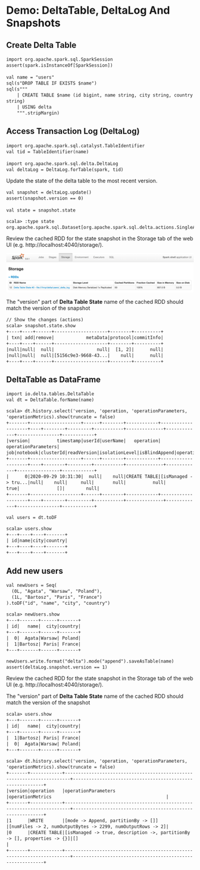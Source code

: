 # Demo: DeltaTable, DeltaLog And Snapshots

## Create Delta Table

```text
import org.apache.spark.sql.SparkSession
assert(spark.isInstanceOf[SparkSession])

val name = "users"
sql(s"DROP TABLE IF EXISTS $name")
sql(s"""
    | CREATE TABLE $name (id bigint, name string, city string, country string)
    | USING delta
    """.stripMargin)
```

## Access Transaction Log (DeltaLog)

```text
import org.apache.spark.sql.catalyst.TableIdentifier
val tid = TableIdentifier(name)

import org.apache.spark.sql.delta.DeltaLog
val deltaLog = DeltaLog.forTable(spark, tid)
```

Update the state of the delta table to the most recent version.

```text
val snapshot = deltaLog.update()
assert(snapshot.version == 0)

val state = snapshot.state
```

```text
scala> :type state
org.apache.spark.sql.Dataset[org.apache.spark.sql.delta.actions.SingleAction]
```

Review the cached RDD for the state snapshot in the Storage tab of the web UI (e.g. http://localhost:4040/storage/).

![Snapshot (Cached RDD) in web UI](../images/demo-snapshot-webui-storage.png)

The "version" part of **Delta Table State** name of the cached RDD should match the version of the snapshot

```text
// Show the changes (actions)
scala> snapshot.state.show
+----+----+------+--------------------+--------+----------+
| txn| add|remove|            metaData|protocol|commitInfo|
+----+----+------+--------------------+--------+----------+
|null|null|  null|                null|  [1, 2]|      null|
|null|null|  null|[5156c9e3-9668-43...|    null|      null|
+----+----+------+--------------------+--------+----------+
```

## DeltaTable as DataFrame

```text
import io.delta.tables.DeltaTable
val dt = DeltaTable.forName(name)
```

```text
scala> dt.history.select('version, 'operation, 'operationParameters, 'operationMetrics).show(truncate = false)
+-------+-------------------+------+--------+------------+--------------------+----+--------+---------+-----------+--------------+-------------+----------------+------------+
|version|          timestamp|userId|userName|   operation| operationParameters| job|notebook|clusterId|readVersion|isolationLevel|isBlindAppend|operationMetrics|userMetadata|
+-------+-------------------+------+--------+------------+--------------------+----+--------+---------+-----------+--------------+-------------+----------------+------------+
|      0|2020-09-29 10:31:30|  null|    null|CREATE TABLE|[isManaged -> tru...|null|    null|     null|       null|          null|         true|              []|        null|
+-------+-------------------+------+--------+------------+--------------------+----+--------+---------+-----------+--------------+-------------+----------------+------------+
```

```text
val users = dt.toDF
```

```text
scala> users.show
+---+----+----+-------+
| id|name|city|country|
+---+----+----+-------+
+---+----+----+-------+
```

## Add new users

```text
val newUsers = Seq(
  (0L, "Agata", "Warsaw", "Poland"),
  (1L, "Bartosz", "Paris", "France")
).toDF("id", "name", "city", "country")
```

```text
scala> newUsers.show
+---+-------+------+-------+
| id|   name|  city|country|
+---+-------+------+-------+
|  0|  Agata|Warsaw| Poland|
|  1|Bartosz| Paris| France|
+---+-------+------+-------+
```

```text
newUsers.write.format("delta").mode("append").saveAsTable(name)
assert(deltaLog.snapshot.version == 1)
```

Review the cached RDD for the state snapshot in the Storage tab of the web UI (e.g. http://localhost:4040/storage/).

The "version" part of **Delta Table State** name of the cached RDD should match the version of the snapshot

```text
scala> users.show
+---+-------+------+-------+
| id|   name|  city|country|
+---+-------+------+-------+
|  1|Bartosz| Paris| France|
|  0|  Agata|Warsaw| Poland|
+---+-------+------+-------+
```

```text
scala> dt.history.select('version, 'operation, 'operationParameters, 'operationMetrics).show(truncate = false)
+-------+------------+------------------------------------------------------------------------+-----------------------------------------------------------+
|version|operation   |operationParameters                                                     |operationMetrics                                           |
+-------+------------+------------------------------------------------------------------------+-----------------------------------------------------------+
|1      |WRITE       |[mode -> Append, partitionBy -> []]                                     |[numFiles -> 2, numOutputBytes -> 2299, numOutputRows -> 2]|
|0      |CREATE TABLE|[isManaged -> true, description ->, partitionBy -> [], properties -> {}]|[]                                                         |
+-------+------------+------------------------------------------------------------------------+-----------------------------------------------------------+
```
